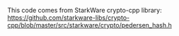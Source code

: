 This code comes from StarkWare crypto-cpp library:
https://github.com/starkware-libs/crypto-cpp/blob/master/src/starkware/crypto/pedersen_hash.h
